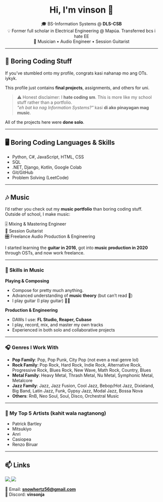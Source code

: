 <h1 align="center">Hi, I'm vinson 👋</h1>

<p align="center">
  🎓 BS-Information Systems @ <b>DLS-CSB</b><br>
  💡 Former full scholar in Electrical Engineering @ Mapúa. Transferred bcs i hate EE</b><br>
  🎵 Musician • Audio Engineer • Session Guitarist
</p>

---

## 🚀 Boring Coding Stuff
If you’ve stumbled onto my profile, congrats kasi nahanap mo ang OTs. iykyk.

This profile just contains **final projects**, assignments, and others for uni.  

> ⚠️ Honest disclaimer: I **hate coding sm**. This is more like my school stuff rather than a portfolio.  
> *"eh bat ka nag Information Systems?"* kasi **di ako pinayagan mag music**.  

All of the projects here were **done solo**.  

---

## 🖥️ Boring Coding Languages & Skills
- Python, C#, JavaScript, HTML, CSS  
- SQL
- .NET, Django, Kotlin, Google Colab  
- Git/GitHub  
- Problem Solving (LeetCode)  

---

## 🎶 Music  

I’d rather you check out my **music portfolio** than boring coding stuff.  
Outside of school, I make music:  

🎚️ Mixing & Mastering Engineer  
🎸 Session Guitarist  
🎛️ Freelance Audio Production & Engineering  

I started learning the **guitar in 2016**, got into **music production in 2020** through OSTs, and now work freelance.  

---

### 🥁 Skills in Music  

**Playing & Composing**  
- Compose for pretty much anything.  
- Advanced understanding of **music theory** (but can’t read 🤷)  
- I play guitar (I play guitar) 🎸🔥  

**Production & Engineering**  
- DAWs I use: **FL Studio, Reaper, Cubase**  
- I play, record, mix, and master my own tracks  
- Experienced in both solo and collaborative projects  

---

### 🎧 Genres I Work With  

- **Pop Family**: Pop, Pop Punk, City Pop (not even a real genre lol)  
- **Rock Family**: Pop Rock, Hard Rock, Indie Rock, Alternative Rock, Progressive Rock, Blues Rock, New Wave, Math Rock, Country, Blues  
- **Metal Family**: Heavy Metal, Thrash Metal, Nu Metal, Symphonic Metal, Metalcore  
- **Jazz Family**: Jazz, Jazz Fusion, Cool Jazz, Bebop/Hot Jazz, Dixieland, Big Band, Latin Jazz, Funk, Gypsy Jazz, Modal Jazz, Bossa Nova  
- **Others**: RnB, Neo Soul, Soul, Disco, Orchestral Music

---

### 🎤 My Top 5 Artists (kahit wala nagtanong)
- Patrick Bartley  
- Mitsukiyo  
- Anri  
- Casiopea  
- Renzo Biruar  

---

## 📫 Links

<p align="left">
  <a href="https://youtube.com/vinsonja">
    <img src="https://img.shields.io/badge/YouTube-Channel-red?style=flat&logo=youtube" />
  </a>
  <a href="https://drive.google.com/drive/folders/1kbV6LXfhNRQyYN9jxK1g-dpZKGJ6ULbw?usp=sharing">
    <img src="https://img.shields.io/badge/Music-Portfolio-blueviolet?style=flat&logo=google-drive" />
  </a>
</p>

📧 Email: **snowhertz56@gmail.com**  
💬 Discord: **vinsonja**
